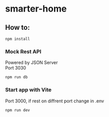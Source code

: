 # smarter-home
 
## How to:

```
npm install
```

### Mock Rest API
Powered by JSON Server \
Port 3030
```
npm run db
```



### Start app with Vite
Port 3000, if rest on diffrent port change in .env
```
npm run dev
```